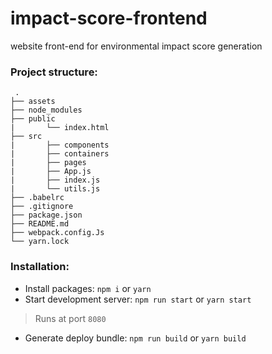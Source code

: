 # impact-score-frontend
website front-end for environmental impact score generation
### Project structure:
     .
    ├── assets
    ├── node_modules
    ├── public
    |       └── index.html
    ├── src
    |       ├── components
    |       ├── containers
	|       ├── pages
    |       ├── App.js
    |       ├── index.js
    |       └── utils.js
    ├── .babelrc
	├── .gitignore
    ├── package.json
    ├── README.md
   	├── webpack.config.Js
	└── yarn.lock


### Installation:
- Install packages: `npm i` or `yarn`
- Start development server: `npm run start` or `yarn start`
>Runs at port `8080`
- Generate deploy bundle: `npm run build` or `yarn build`